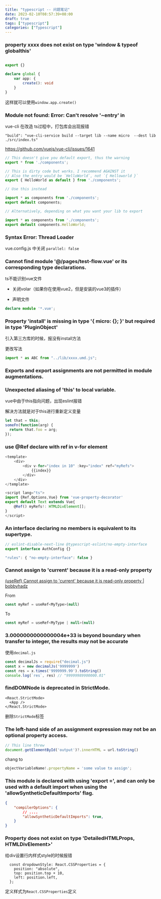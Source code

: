 ```yaml
---
title: "typescript -- 问题笔记"
date: 2023-02-10T08:57:39+08:00
draft: true
tags: ["typescript"]
categories: ["Typescript"]
---
```


### property xxxx does not exist on type 'window & typeof globalthis'

```typescript

export {}

declare global {
    var app: {
        create(): void
    }
}

```

这样就可以使用`window.app.create()`

### Module not found: Error: Can't resolve '~entry' in 

vue-cli 在改造 ts过程中，打包库会出现报错

`"build": "vue-cli-service build --target lib --name micro  --dest lib ./src/index.ts"`

https://github.com/vuejs/vue-cli/issues/1641


```typescript
// This doesn't give you default export, thus the warning
export * from './components';

// This is dirty code but works. I recommend AGAINST it
// Also the entry would be `HelloWorld`, not `{ Helloworld }`
export { HelloWorld as default } from './components';

// Use this instead

import * as components from './components';
export default components;

// Alternatively, depending on what you want your lib to export

import * as components from './components';
export default components.HelloWorld;
```

### Syntax Error: Thread Loader

vue.config.js 中关闭 `parallel: false`


### Cannot find module '@/pages/test-flow.vue' or its corresponding type declarations.
ts不能识别vue文件

- 关闭volar（如果你在使用vue2，但是安装的vue3的插件）

- 声明文件

```typescript
declare module '*.vue';
```

###  Property 'install' is missing in type '{ micro: {}; }' but required in type 'PluginObject<any>'

引入第三方库的时候，报没有install方法

更改写法
```js
import * as ABC from "../lib/xxxx.umd.js";
```

### Exports and export assignments are not permitted in module augmentations.



### Unexpected aliasing of 'this' to local variable.

vue中由于this指向问题，出现eslint报错

解决方法就是对于this进行重新定义变量
```js
let that = this;
someFn(function(arg) {
  return that.foo = arg;
});
```

### use @Ref declare with ref in v-for element 

```typescript
<template>
    <div>
        <div v-for="index in 10" :key="index" ref="myRefs">
        	{{index}}    
    	</div>
    </div>
</template>

<script lang="ts">
import {Ref,Options,Vue} from 'vue-property-decorator'
export default Text extends Vue{
    @Ref() myRefs!: HTMLDivElement[];
}
</script>
```


### An interface declaring no members is equivalent to its supertype.

```typescript
// eslint-disable-next-line @typescript-eslint/no-empty-interface
export interface AuthConfig {}
```

```typescript
"rules": { "no-empty-interface": false }
```



### Cannot assign to 'current' because it is a read-only property

[(useRef) Cannot assign to 'current' because it is read-only property | bobbyhadz](https://bobbyhadz.com/blog/react-cannot-assign-to-current-because-read-only-property)

From

```js
const myRef = useRef<MyType>(null)
```

To

```js
const myRef = useRef<MyType | null>(null)
```





### 3.0000000000000004e+33  is beyond boundary when transfer to integer, the results may not be accurate



使用`decimal.js`

```js
const decimalJs = require("decimal.js")
const x = new decimalJs('9999999')
const res = x.times('9999999.99').toString()
console.log(`res`, res) // "99999989900000.01"

```



###  findDOMNode is deprecated in StrictMode.



```react
<React.StrictMode>
  <App />
</React.StrictMode>
```



删除`StrictMode`标签





### The left-hand side of an assignment expression may not be an optional property access.



```js
// This line threw
document.getElementById('output')?.innerHTML = url.toString()
```

chang to

```js
objectVariableName!.propertyName = 'some value to assign';
```


### This module is declared with using 'export =', and can only be used with a default import when using the 'allowSyntheticDefaultImports' flag.


```json
{
    "compilerOptions": {
        // ....
        "allowSyntheticDefaultImports": true,
    }
}
```



### Property does not exist on type 'DetailedHTMLProps, HTMLDivElement>'



给div设置行内样式style的时候报错

```tsx
  const dropdownStyle: React.CSSProperties = {
    position: "absolute",
    top: position.top + 10,
    left: position.left,
  };
```



定义样式为`React.CSSProperties`定义

